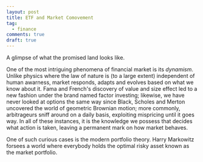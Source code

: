 ```yaml
---
layout: post
title: ETF and Market Comovement
tag:
  - finance
comments: true
draft: true
---
```


A glimpse of what the promised land looks like.

One of the most intriguing phenomena of financial market is its _dynamism_. Unlike physics where the law of nature is (to a large extent) independent of human awarness, market responds, adapts and evolves based on what we know about it. Fama and French's discovery of value and size effect led to a new fashion under the brand named factor investing; likewise, we have never looked at options the same way since Black, Scholes and Merton uncovered the world of geometric Brownian motion; more commonly, arbitrageurs sniff around on a daily basis, exploiting mispricing until it goes way. In all of these instances, it is the knowledge we possess that decides what action is taken, leaving a permanent mark on how market behaves.

One of such curious cases is the modern portfolio theory. Harry Markowitz forsees a world where everybody holds the optimal risky asset known as the market portfolio.
